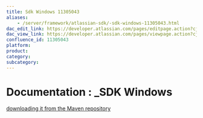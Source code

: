 ```yaml
---
title: Sdk Windows 11305043
aliases:
    - /server/framework/atlassian-sdk/-sdk-windows-11305043.html
dac_edit_link: https://developer.atlassian.com/pages/editpage.action?cjm=wozere&pageId=11305043
dac_view_link: https://developer.atlassian.com/pages/viewpage.action?cjm=wozere&pageId=11305043
confluence_id: 11305043
platform:
product:
category:
subcategory:
---
```

# Documentation : \_SDK Windows

<a href="https://my.atlassian.com/login?destination=https://maven.atlassian.com/public/com/atlassian/amps/atlassian-plugin-sdk/3.11/atlassian-plugin-sdk-3.11.zip&amp;" class="external-link">downloading it from the Maven repository</a>

















































































































































































































































































































